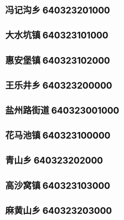 # 冯记沟乡 640323201000
# 大水坑镇 640323101000
# 惠安堡镇 640323102000
# 王乐井乡 640323200000
# 盐州路街道 640323001000
# 花马池镇 640323100000
# 青山乡 640323202000
# 高沙窝镇 640323103000
# 麻黄山乡 640323203000
